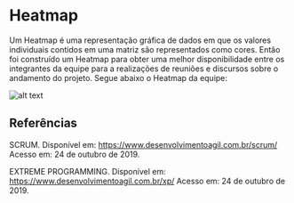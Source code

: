 # Heatmap

Um Heatmap é uma representação gráfica de dados em que os valores individuais contidos em uma matriz são representados como cores.
Então foi construído um Heatmap para obter uma melhor disponibilidade entre os integrantes da equipe para a realizações de reuniões e discursos sobre o andamento do projeto. Segue abaixo o Heatmap da equipe:

![alt text](https://i.imgur.com/1btbKP6.png)

## Referências

SCRUM. Disponível em: https://www.desenvolvimentoagil.com.br/scrum/ Acesso em: 24 de outubro de 2019.

EXTREME PROGRAMMING. Disponível em: https://www.desenvolvimentoagil.com.br/xp/ Acesso em: 24 de outubro de 2019.
